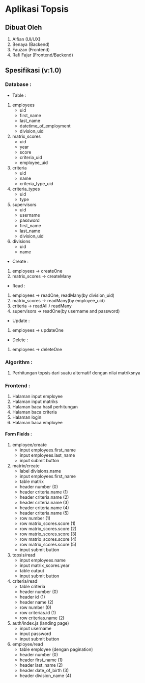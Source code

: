 # Aplikasi Topsis

## Dibuat Oleh
1. Alfian (UI/UX)
2. Benaya (Backend)
3. Fauzan (Frontend)
4. Rafi Fajar (Frontend/Backend)

## Spesifikasi (v:1.0)
### Database :
- Table :
1. employees
    - uid
    - first_name
    - last_name
    - datetime_of_employment
    - division_uid
2. matrix_scores
    - uid
    - year
    - score
    - criteria_uid
    - employee_uid
3. criteria
    - uid
    - name
    - criteria_type_uid
4. criteria_types
    - uid
    - type
5. supervisors
    - uid
    - username
    - password
    - first_name
    - last_name
    - division_uid
6. divisions
    - uid
    - name

- Create :
1. employees -> createOne
2. matrix_scores -> createMany

- Read :
1. employees -> readOne, readMany(by division_uid)
2. matrix_scores -> readMany(by employee_uid)
3. criteria -> readAll / readMany
4. supervisors -> readOne(by username and password)

- Update :
1. employees -> updateOne

- Delete :
1. employees -> deleteOne

### Algorithm :
1. Perhitungan topsis dari suatu alternatif dengan nilai matriksnya

### Frontend :
1. Halaman input employee
2. Halaman input matriks
3. Halaman baca hasil perhitungan
4. Halaman baca criteria
5. Halaman login
6. Halaman baca employee

#### Form Fields :
1. employee/create
    - input employees.first_name
    - input employees.last_name
    - input submit button
2. matrix/create
    - label divisions.name
    - input employees.first_name
    - table matrix
    - header number (0)
    - header criteria.name (1)
    - header criteria.name (2)
    - header criteria.name (3)
    - header criteria.name (4)
    - header criteria.name (5)
    - row number (1)
    - row matrix_scores.score (1)
    - row matrix_scores.score (2)
    - row matrix_scores.score (3)
    - row matrix_scores.score (4)
    - row matrix_scores.score (5)
    - input submit button
3. topsis/read
    - input employees.name
    - input matrix_scores.year
    - table output
    - input submit button
4. criteria/read
    - table criteria
    - header number (0)
    - header id (1)
    - header name (2)
    - row number (0)
    - row criterias.id (1)
    - row criterias.name (2)
5. auth/index.js (landing page)
    - input username
    - input password
    - input submit button
6. employee/read
    - table employee (dengan pagination)
    - header number (0)
    - header first_name (1)
    - header last_name (2)
    - header date_of_birth (3)
    - header division_name (4)